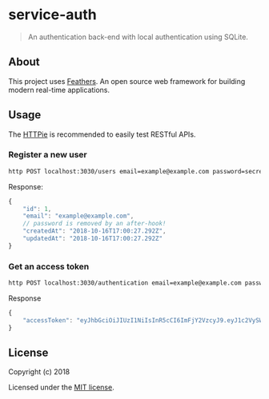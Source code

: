 # service-auth

> An authentication back-end with local authentication using SQLite.

## About

This project uses [Feathers](http://feathersjs.com). An open source web framework for building modern real-time applications.

## Usage

The [HTTPie](https://httpie.org/) is recommended to easily test RESTful APIs.

### Register a new user
```bash
http POST localhost:3030/users email=example@example.com password=secret
```
Response:
```javascript
{
    "id": 1,
    "email": "example@example.com",
    // password is removed by an after-hook!
    "createdAt": "2018-10-16T17:00:27.292Z",
    "updatedAt": "2018-10-16T17:00:27.292Z"
}
```

### Get an access token
```bash
http POST localhost:3030/authentication email=example@example.com password=secret
```
Response
```javascript
{
    "accessToken": "eyJhbGciOiJIUzI1NiIsInR5cCI6ImFjY2VzcyJ9.eyJ1c2VySWQiOjEsImlhdCI6MTUzOTcxMTQyMSwiZXhwIjoxNTM5Nzk3ODIxLCJhdWQiOiJodHRwczovL3lvdXJkb21haW4uY29tIiwiaXNzIjoiZmVhdGhlcnMiLCJzdWIiOiJhbm9ueW1vdXMiLCJqdGkiOiIzN2NmN2EwNC1mMzI5LTQxN2QtODA4ZC0zNzBmYTA4YjUyNDYifQ.stSz89kTfHZDNwsRor4QPPTFUuM3JA-kvgScSep5_yc"
}
```

## License

Copyright (c) 2018

Licensed under the [MIT license](LICENSE).

